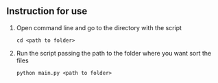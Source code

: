 ## Instruction for use 

1. Open command line and go to the directory with the script
   ```
   cd <path to folder> 
   ```
2. Run the script passing the path to the folder where you want sort the files
   ```
   python main.py <path to folder>
   ```